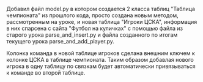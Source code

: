 Добавил файл model.py в котором создается 2 класса таблиц "Таблица чемпионата" из прошлого кода, просто создана новым методом, рассмотренным на уроке, и новая таблица "Игроки ЦСКА", информация в них спарсена с сайта "Футбол на куличках" с помощью файла из старого урока parse_and_insert.py и файла созданного по итогам текущего урока parse_and_add_player.py.

Колонка команда в новой таблице игроков сделана внешним ключем к колонке ЦСКА в таблице чемпионата. Таким образом добавлая нового игрока в одну таблицу по связкам будет автоматически привязываться к команде во второй таблице.
